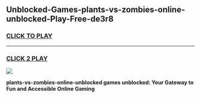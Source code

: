 
## Unblocked-Games-plants-vs-zombies-online-unblocked-Play-Free-de3r8
<h3>
<a href="https://premium76.site?title=plants-vs-zombies-online-unblocked&ref=18A1">CLICK TO PLAY</a></h3>
<hr>

<h3>
<a href="https://premium76.site?title=plants-vs-zombies-online-unblocked&ref=18A1">CLICK 2 PLAY</a>
  
</h3>

<a href="https://premium76.site?title=plants-vs-zombies-online-unblocked&ref=18A1"><img src="https://clearcache.store/games.png"></a>


**plants-vs-zombies-online-unblocked games unblocked: Your Gateway to Fun and Accessible Online Gaming**
